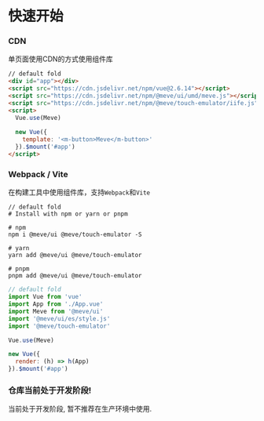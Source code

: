 # 快速开始

### CDN

单页面使用CDN的方式使用组件库

```html
// default fold
<div id="app"></div>
<script src="https://cdn.jsdelivr.net/npm/vue@2.6.14"></script>
<script src="https://cdn.jsdelivr.net/npm/@meve/ui/umd/meve.js"></script>
<script src="https://cdn.jsdelivr.net/npm/@meve/touch-emulator/iife.js"></script>
<script>
  Vue.use(Meve)
  
  new Vue({
    template: '<m-button>Meve</m-button>'
  }).$mount('#app')
</script>
```

### Webpack / Vite

在构建工具中使用组件库，支持`Webpack`和`Vite`

```shell
// default fold
# Install with npm or yarn or pnpm

# npm
npm i @meve/ui @meve/touch-emulator -S

# yarn
yarn add @meve/ui @meve/touch-emulator

# pnpm
pnpm add @meve/ui @meve/touch-emulator
```

```js
// default fold
import Vue from 'vue'
import App from './App.vue'
import Meve from '@meve/ui'
import '@meve/ui/es/style.js'
import '@meve/touch-emulator'

Vue.use(Meve)

new Vue({
  render: (h) => h(App)
}).$mount('#app')
```

### 仓库当前处于开发阶段!

当前处于开发阶段, 暂不推荐在生产环境中使用.